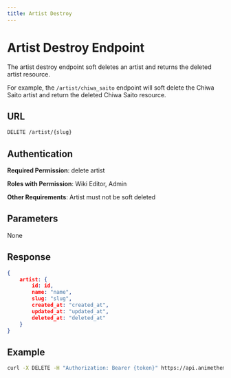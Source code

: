 ```yaml
---
title: Artist Destroy
---
```


# Artist Destroy Endpoint

The artist destroy endpoint soft deletes an artist and returns the deleted artist resource.

For example, the `/artist/chiwa_saito` endpoint will soft delete the Chiwa Saito artist and return the deleted Chiwa Saito resource.

## URL

```sh
DELETE /artist/{slug}
```

## Authentication

**Required Permission**: delete artist

**Roles with Permission**: Wiki Editor, Admin

**Other Requirements**: Artist must not be soft deleted

## Parameters

None

## Response

```json
{
    artist: {
        id: id,
        name: "name",
        slug: "slug",
        created_at: "created_at",
        updated_at: "updated_at",
        deleted_at: "deleted_at"
    }
}
```

## Example

```bash
curl -X DELETE -H "Authorization: Bearer {token}" https://api.animethemes.moe/artist/chiwa_saito
```
